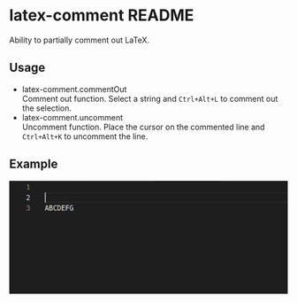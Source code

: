 # latex-comment README

Ability to partially comment out LaTeX.

## Usage

- latex-comment.commentOut  
Comment out function. Select a string and `Ctrl+Alt+L` to comment out the selection.
- latex-comment.uncomment  
Uncomment function. Place the cursor on the commented line and `Ctrl+Alt+K` to uncomment the line.

## Example

![animation](./animation.gif)
